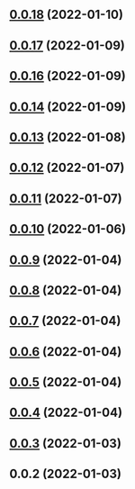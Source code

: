 ## [0.0.18](https://github.com/Code-Faster/codefaster-dubbo-template/compare/v0.0.17...v0.0.18) (2022-01-10)



## [0.0.17](https://github.com/Code-Faster/codefaster-dubbo-template/compare/v0.0.16...v0.0.17) (2022-01-09)



## [0.0.16](https://github.com/Code-Faster/codefaster-dubbo-template/compare/v0.0.14...v0.0.16) (2022-01-09)



## [0.0.14](https://github.com/Code-Faster/codefaster-dubbo-template/compare/v0.0.13...v0.0.14) (2022-01-09)



## [0.0.13](https://github.com/Code-Faster/codefaster-dubbo-template/compare/v0.0.12...v0.0.13) (2022-01-08)



## [0.0.12](https://github.com/Code-Faster/codefaster-dubbo-template/compare/v0.0.11...v0.0.12) (2022-01-07)



## [0.0.11](https://github.com/Code-Faster/codefaster-dubbo-template/compare/v0.0.10...v0.0.11) (2022-01-07)



## [0.0.10](https://github.com/Code-Faster/codefaster-dubbo-template/compare/v0.0.9...v0.0.10) (2022-01-06)



## [0.0.9](https://github.com/Code-Faster/codefaster-dubbo-template/compare/v0.0.8...v0.0.9) (2022-01-04)



## [0.0.8](https://github.com/Code-Faster/codefaster-dubbo-template/compare/v0.0.7...v0.0.8) (2022-01-04)



## [0.0.7](https://github.com/Code-Faster/codefaster-dubbo-template/compare/v0.0.6...v0.0.7) (2022-01-04)



## [0.0.6](https://github.com/Code-Faster/codefaster-dubbo-template/compare/v0.0.5...v0.0.6) (2022-01-04)



## [0.0.5](https://github.com/Code-Faster/codefaster-dubbo-template/compare/v0.0.4...v0.0.5) (2022-01-04)



## [0.0.4](https://github.com/Code-Faster/codefaster-dubbo-template/compare/v0.0.3...v0.0.4) (2022-01-04)



## [0.0.3](https://github.com/Code-Faster/codefaster-dubbo-template/compare/v0.0.2...v0.0.3) (2022-01-03)



## 0.0.2 (2022-01-03)



